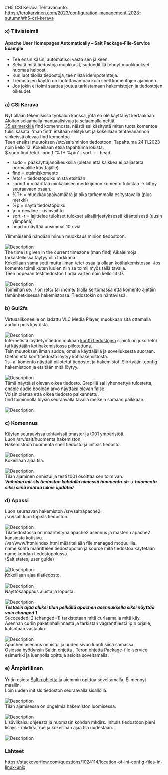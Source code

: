 #H5 CSI Kerava
Tehtävänanto. https://terokarvinen.com/2023/configuration-management-2023-autumn/#h5-csi-kerava
### x) Tiivistelmä
#### Apache User Homepages Automatically – Salt Package-File-Service Example
- Tee ensin käsin, automatisoi vasta sen jälkeen.
- Selvitä mitä tiedostoja muokkasit, sudoeditillä tehdyt muokkaukset huomaa helposti.
- Kun luot tiloilla tiedostoja, tee niistä idempotentteja.
- Tiedostojen käyttö on luotettavampaa kuin shell komentojen ajaminen.
- Jos jokin ei toimi saattaa joutua tarkistamaan hakemistojen ja tiedostojen oikeudet.
### a) CSI Kerava
Nyt ollaan tekemisissä työkalun kanssa, jota en ole käyttänyt kertaakaan. Aloitan selaamalla manuaalisivuja ja selaamalla nettiä. <br>
<a href="https://www.tecmint.com/35-practical-examples-of-linux-find-command/">35 esimerkkiä</a> find komennosta, näistä sai käsitystä miten tuota komentoa tulisi kasata. 'man find' etsitään selitykset ja kokeillaan tehtävänannon vinkeissä olevaa find komentoa. <br>
Teen ensiksi muutoksen /etc/salt/minion tiedostoon. Tapahtuma 24.11.2023 noin kello 12. Kokeillaan etsiä tapahtuma lokista.<br>
$ sudo find /etc/ -printf '%T+ %p\n' | sort -r | head
- sudo = pääkäyttäjänoikeuksilla (oletan että kaikkea ei paljasteta normaalille käyttäjälle)
- find = etsimiskomento
- /etc/ = tiedostopolku mistä etsitään
- -printf = määrittää minkälaisen merkkijonon komento tulostaa -> liittyy seuraavaan osaan.
- %T+ = muokkauspäivämäärä ja aika tarkemmalla esitystavalla (plus merkki)
- %p = näytä tiedostopolku
- \n = newline - rivinvaihto
- sort -r = lajittelee tulokset tulokset aikajärjestyksessä käänteisesti (uusin ylimpänä)
- head = näyttää uusimmat 10 riviä

Ylimmäisenä nähdään minun muokkaus minion tiedostoon.  <br>
<br>
![Description](find.png)
<br>
The time is given in the current timezone (man find) Aikaleimoja tarkastellessa täytyy olla tarkkana. <br>
Kokeillaan sama setti mutta ilman /etc/ osaa ja ollaan kotihakemistossa. Jos komento toimii kuten luulen niin se toimii myös tällä tavalla. <br>
Teen nopeaan testitiedoston findia varten noin kello 13.07. <br>
<br>
![Description](find2.png)
<br>
Toimiihan se. ./ on /etc/ tai /home/ tilalla kertomassa että komento ajettiin tämänhetkisessä hakemistossa. Tiedostokin on nähtävissä.<br>
### b) Gui2fs
Virtuaalikoneelle on ladattu VLC Media Player, muokkaan sitä ottamalla audion pois käytöstä. <br>
<br>
![Description](vlc.png)
<br>
Internetistä löydetyn tiedon mukaan <a href="https://stackoverflow.com/questions/1024114/location-of-ini-config-files-in-linux-unix">konffi tiedostojen</a> sijainti on joko /etc/ tai käyttäjän kotihakemistossa piilotettuna. <br>
Tein muutoksen ilman sudoa, omalla käyttäjällä ja sovelluksesta suoraan. <br>
Oletan että konffitiedosto löytyy kotihakemistosta. <br>
'ls -a' komento näyttää piilotetut tiedostot ja hakemistot. Siirrtyään .config hakemistoon ja etsitään mitä löytyy. <br>
<br>
![Description](audio.png)
<br>
Tämä näyttäisi olevan oikea tiedosto. Grepillä sai lyhennettyä tulostetta, enable audio boolean arvo näyttäisi olevan false. <br>
Voisin olettaa että oikea tiedosto paikannettu. <br>
find toiminnolla löysin seuraavalla tavalla melkein samaan paikkaan. <br>
<br>
![Description](home.png)
<br>
### c) Komennus
Käytän seuraavissa tehtävissä tmaster ja t001 ympäristöä. <br>
Luon /srv/salt/huomenta hakemiston. <br>
Hakemistoon huomenta shell tiedosto ja init.sls tiedosto.<br>
<br>
![Description](shell.png)
<br>
Kokeillaan ajaa tila. <br>
<br>
![Description](huomenta.png)
<br>
Tilan ajaminen onnistui ja testi t001 osoittaa sen toimivan. <br>
***Vaihdoin init.sls tiedoston kohdalla nimessä huomenta.sh -> huomenta siksi siinä kohtaa lukee updated***
### d) Apassi
Luon seuraavan hakemiston /srv/salt/apache2. <br>
/srv/salt luon top.sls tiedoston. <br>
<br>
![Description](top.png)
<br>
Tilatiedostossa on määriteltynä apache2 asennus ja masterin apache2 kansiosta kotisivu. <br>
/var/www/html/index.html määritellään file.managed moduulilla. <br>
name kohta määrittelee tiedostopolun ja source mitä tiedostoa käytetään name kohdan tiedostopolussa. <br>
(Salt states, user guide) <br>
<br>
![Description](cat.png)
<br>
Kokeillaan ajaa tilatiedosto. <br>
<br>
![Description](apache.png)
<br>
Näyttökaappaus alusta ja lopusta. <br>
<br>
![Description](uusi.png)
<br>
***Testasin ajaa aluksi tilan pelkällä apachen asennuksella siksi näyttää vain changed 1*** <br>
Succeeded: 2 (changed=1) tarkistetaan mitä curlaamalla mitä käy. <br>
Asennan curlin paketinhallinnasta ja tarkistan vagrantfilestä ip:n orjalle, katsotaan vastaako.<br>
<br>
![Description](curl.png)
<br>
Apachen asennus onnistui ja uuden sivun luonti siinä samassa. <br>
Osiossa hyödynsin <a href="https://docs.saltproject.io/salt/user-guide/en/latest/topics/states.html#state-modules">Saltin ohjetta </a>, <a href="https://terokarvinen.com/2018/apache-user-homepages-automatically-salt-package-file-service-example/?fromSearch=salt%20file">Teron ohjetta </a>  Package-file-service esimerkki ja luennolla opittuja asioita soveltamalla. <br>
### e) Ämpärillinen
Yritin osiota <a href="https://docs.saltproject.io/en/latest/ref/states/all/salt.states.file.html#salt.states.file.directory">Saltin ohjetta </a> ja aiemmin opittua soveltamalla. Ei mennyt maaliin. <br>
Loin uuden init.sls tiedoston seuraavalla sisällöllä. <br>
<br>
![Description](kansio.png)
<br>
Tilan ajamisessa on ongelmia hakemiston luomisessa. <br>
<br>
![Description](komento2.png)
<br>
Lisävilkaisu ohjeesta ja huomasin kohdan mkdirs. Init.sls tiedostoon pieni lisäys - mkdirs: true ja kokeillaan ajaa tila uudestaan. <br>
<br>
![Description](komento3.png)
<br>
### Lähteet
https://stackoverflow.com/questions/1024114/location-of-ini-config-files-in-linux-unix
